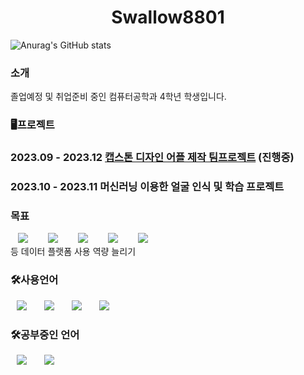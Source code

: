 <h1 align="center"> Swallow8801</h1>

![Anurag's GitHub stats](https://github-readme-stats.vercel.app/api?username=Swallow8801&show_icons=true&theme=radical)

<h3>소개</h3>
졸업예정 및 취업준비 중인 컴퓨터공학과 4학년 학생입니다.

<h3>🖥프로젝트</h3>

### 2023.09 - 2023.12 [캡스톤 디자인 어플 제작 팀프로젝트](https://github.com/swallow8801/TeamProject_CapstoneDesign) (진행중)
### 2023.10 - 2023.11 머신러닝 이용한 얼굴 인식 및 학습 프로젝트

<h3>목표</h3>
<div>
<img src="https://img.shields.io/badge/Hadoop-007396?style=flat-square&logo=ApacheHadoop&logoColor=white" style="height : auto; margin-left : 12px; margin-right : 12px;"/></a>&nbsp;
<img src="https://img.shields.io/badge/Hive-FDEE21?style=flat-square&logo=ApacheHive&logoColor=black" style="height : auto; margin-left : 12px; margin-right : 12px;"/></a>&nbsp;
<img src="https://img.shields.io/badge/Spark-E25A1C?style=flat-square&logo=ApacheSpark&logoColor=white" style="height : auto; margin-left : 12px; margin-right : 12px;"/></a>&nbsp;
<img src="https://img.shields.io/badge/Kafka-231F20?style=flat-square&logo=Apachekafka&logoColor=white" style="height : auto; margin-left : 12px; margin-right : 12px;"/></a>&nbsp;
<img src="https://img.shields.io/badge/Trino-DD00A1?style=flat-square&logo=Trino&logoColor=white" style="height : auto; margin-left : 12px; margin-right : 12px;"/></a>&nbsp;
</div>
등 데이터 플랫폼 사용 역량 늘리기


<h3>🛠사용언어</h3>
<div>
<img src="https://img.shields.io/badge/Java-007396?style=flat-square&logo=Java&logoColor=white" style="height : auto; margin-left : 10px; margin-right : 10px;"/></a>&nbsp;
<img src="https://img.shields.io/badge/Python-007396?style=flat-square&logo=Python&logoColor=white" style="height : auto; margin-left : 10px; margin-right : 10px;"/></a>&nbsp;
<img src="https://img.shields.io/badge/MySQL-007396?style=flat-square&logo=MySQL&logoColor=white" style="height : auto; margin-left : 10px; margin-right : 10px;"/></a>&nbsp;
<img src="https://img.shields.io/badge/C/C++-E34F26?style=flat-square&logo=C&logoColor=white" style="height : auto; margin-left : 10px; margin-right : 10px;"/></a>&nbsp;
</div>




<h3>🛠공부중인 언어</h3>
<div>
<img src="https://img.shields.io/badge/Scala-E34F26?style=flat-square&logo=Scala&logoColor=white" style="height : auto; margin-left : 10px; margin-right : 10px;"/></a>&nbsp;
<img src="https://img.shields.io/badge/R-E34F26?style=flat-square&logo=R&logoColor=white" style="height : auto; margin-left : 10px; margin-right : 10px;"/></a>&nbsp;
</div>
<!--
**swallow8801/Swallow8801** is a ✨ _special_ ✨ repository because its `README.md` (this file) appears on your GitHub profile.
<h3>🦢도약</h3>

<h3>저를 더 알고싶다면</h3>
<a href="https://velog.io/@987412563">
    <img src="http://img.shields.io/badge/Tech Blog-00D182?style=flat&logo=Emby&logoColor=white&link=https://velog.io/@987412563"
        style="height : auto; margin-left : 10px; margin-right : 10px;"/>
</a>
<a href="https://i987412563i@gmail.com">
    <img src="http://img.shields.io/badge/Gmail-EA4335?style=flat&logo=Gmail&logoColor=white&link=https://i987412563i@gmail.com"
        style="height : auto; margin-left : 10px; margin-right : 10px;"/>
</a>
<img src="https://img.shields.io/badge/JavaScript-F7DF1E?style=flat-square&logo=JavaScript&logoColor=white" style="height : auto; margin-left : 10px; margin-right : 10px;"/>
Here are some ideas to get you started:
- 🔭 I’m currently working on ...
- 🌱 I’m currently learning ...
- 👯 I’m looking to collaborate on ...
- 🤔 I’m looking for help with ...
- 💬 Ask me about ...
- 📫 How to reach me: ...
- 😄 Pronouns: ...
- ⚡ Fun fact: ...
-->
